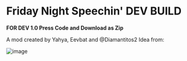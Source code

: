 # Friday Night Speechin' DEV BUILD

**FOR DEV 1.0 Press Code and Download as Zip**

A mod created by Yahya, Eevbat and @Diamantitos2
Idea from:

![image](https://user-images.githubusercontent.com/97072056/197304373-00c87ada-a77c-4bef-8358-afc76883f999.png)
